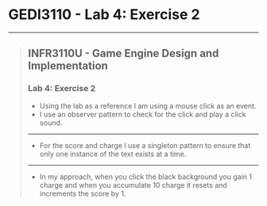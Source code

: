 # GEDI3110 - Lab 4: Exercise 2

---

> ## INFR3110U - Game Engine Design and Implementation
> ### Lab 4: Exercise 2
>  - Using the lab as a reference I am using a mouse click as an event.
>  - I use an observer pattern to check for the click and play a click sound.
> ---
>  - For the score and charge I use a singleton pattern to ensure that only one instance of the text exists at a time.
> ---
>  - In my approach, when you click the black background you gain 1 charge and when you accumulate 10 charge it resets and increments the score by 1.
